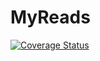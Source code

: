 # MyReads

[![Coverage Status](https://coveralls.io/repos/github/thefelpes/react-nanodegree-myreads/badge.svg?branch=dev)](https://coveralls.io/github/thefelpes/react-nanodegree-myreads?branch=dev)
